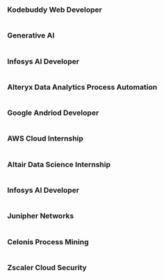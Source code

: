 

### Kodebuddy Web Developer
<img src="kode.png" alt="">


### Generative AI
<img src="c.png" alt="">


### Infosys AI Developer
<img src="i.png" alt="">


### Alteryx Data Analytics Process Automation


<img src="alter.png" alt="">


### Google Andriod Developer
<img src="and.png" alt="">



### AWS Cloud Internship
<img src="aws.png" alt="">





### Altair Data Science Internship
<img src="data.png" alt="">


### Infosys AI Developer
<img src="i.png" alt="">


### Junipher Networks
<img src="ju.png" alt="">

### Celonis Process Mining
<img src="proc.png" alt="">



### Zscaler Cloud Security
<img src="z.png" alt="">
